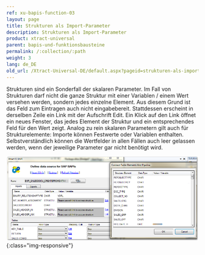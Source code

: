 ```yaml
---
ref: xu-bapis-function-03
layout: page
title: Strukturen als Import-Parameter
description: Strukturen als Import-Parameter
product: xtract-universal
parent: bapis-und-funktionsbausteine
permalink: /:collection/:path
weight: 3
lang: de_DE
old_url: /Xtract-Universal-DE/default.aspx?pageid=strukturen-als-import-parameter
---
```


Strukturen sind ein Sonderfall der skalaren Parameter. Im Fall von Strukturen darf nicht die ganze Struktur mit einer Variablen / einem Wert versehen werden, sondern jedes einzelne Element. Aus diesem Grund ist das Feld zum Eintragen auch nicht eingabebereit. Stattdessen erscheint in derselben Zeile ein Link mit der Aufschrift Edit. Ein Klick auf den Link öffnet ein neues Fenster, das jedes Element der Struktur und ein entsprechendes Feld für den Wert zeigt. Analog zu rein skalaren Parametern gilt auch für Strukturelemente: Importe können Festwerte oder Variablen enthalten. <br>Selbstverständlich können die Wertfelder in allen Fällen auch leer gelassen werden, wenn der jeweilige Parameter gar nicht benötigt wird.

![Bapi-Structures](/img/content/Bapi-Structures.png){:class="img-responsive"}